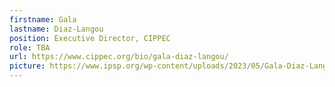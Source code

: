 ```yaml
---
firstname: Gala
lastname: Diaz-Langou
position: Executive Director, CIPPEC
role: TBA
url: https://www.cippec.org/bio/gala-diaz-langou/
picture: https://www.ipsp.org/wp-content/uploads/2023/05/Gala-Diaz-Langou.png
---
```

